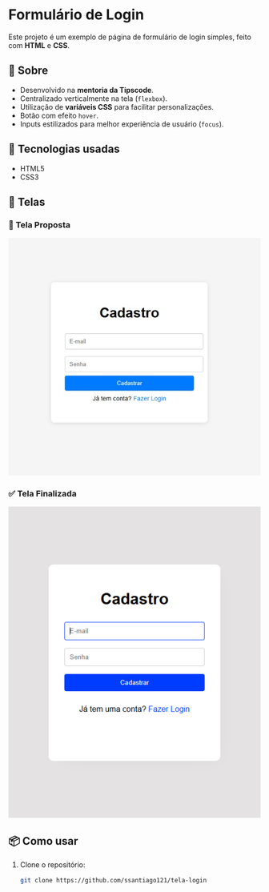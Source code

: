 # Formulário de Login

Este projeto é um exemplo de página de formulário de login simples, feito com **HTML** e **CSS**.

## 📄 Sobre

- Desenvolvido na **mentoria da Tipscode**.
- Centralizado verticalmente na tela (`flexbox`).
- Utilização de **variáveis CSS** para facilitar personalizações.
- Botão com efeito `hover`.
- Inputs estilizados para melhor experiência de usuário (`focus`).

## 🚀 Tecnologias usadas

- HTML5
- CSS3

## 📸 Telas

### 🎯 Tela Proposta
![Tela Proposta](./img/tela-proposta.jpeg)

### ✅ Tela Finalizada
![Tela Finalizada](./img/tela-finalizada.png)

## 📦 Como usar

1. Clone o repositório:
   ```bash
   git clone https://github.com/ssantiago121/tela-login
